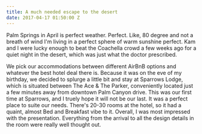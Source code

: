 ```yaml
---
title: A much needed escape to the desert
date: 2017-04-17 01:50:00 Z
---
```


Palm Springs in April is perfect weather. Perfect. Like, 80 degree and not a breath of wind I'm living in a perfect sphere of warm sunshine perfect. Kam and I were lucky enough to beat the Coachella crowd a few weeks ago for a quiet night in the desert, which was just what the doctor prescribed.

We pick our accommodations between different AirBnB options and whatever the best hotel deal there is. Because it was on the eve of my birthday, we decided to splurge a little bit and stay at Sparrows Lodge, which is situated between The Ace & The Parker, conveniently located just a few minutes away from downtown Palm Canyon drive. This was our first time at Sparrows, and I truely hope it will not be our last. It was a perfect place to suite our needs. There's 20-30 rooms at the hotel, so it had a quaint, almost Bed and Breakfast vibe to it. Overall, I was most impressed with the presentation. Everything from the arrival to all the design details in the room were really well thought out. 
